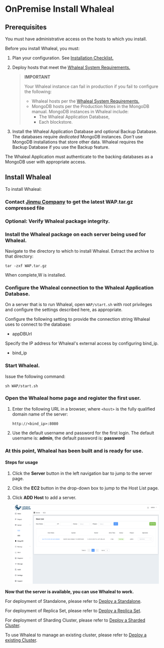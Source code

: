 # OnPremise Install Whaleal 

## Prerequisites

You must have administrative access on the hosts to which you install.

Before you install Whaleal, you must:

1. Plan your configuration. See [Installation Checklist.](../01-InstallationChecklist.md)

2. Deploy hosts that meet the [Whaleal System Requirements.](../02-HardwareAndSoftwareRequirements.md)

   > **IMPORTANT**
   >
   > Your Whaleal instance can fail in production if you fail to configure the following:
   >
   > - Whaleal hosts per the [Whaleal System Requirements.](../02-HardwareAndSoftwareRequirements.md)
   > - MongoDB hosts per the Production Notes in the MongoDB manual. MongoDB instances in Whaleal include:
   >   - The Whaleal Application Database,
   >   - Each blockstore.

3. Install the Whaleal Application Database and optional Backup Database. The databases require *dedicated* MongoDB instances. *Don't* use MongoDB installations that store other data. Whaleal requires the Backup Database if you use the Backup feature.

The Whaleal Application must authenticate to the backing databases as a MongoDB user with appropriate access.

## Install Whaleal

To install Whaleal:

### Contact [Jinmu Company](https://www.jinmuinfo.com/) to get the latest WAP.tar.gz compressed file

### Optional: Verify Whaleal package integrity.

### Install the Whaleal package on each server being used for Whaleal.

Navigate to the directory to which to install Whaleal. Extract the archive to that directory:

```
tar -zxf WAP.tar.gz
```

When complete,W is installed.

### Configure the Whaleal connection to the Whaleal Application Database.

On a server that is to run Whaleal, open `WAP/start.sh` with root privileges and configure the settings described here, as appropriate.

Configure the following setting to provide the connection string Whaleal uses to connect to the database:

- appDBUrl

Specify the IP address for Whaleal's external access by configuring bind_ip.

- bind_ip

### Start Whaleal.

Issue the following command:

```
sh WAP/start.sh
```



### Open the Whaleal home page and register the first user.

1. Enter the following URL in a browser, where `<host>` is the fully qualified domain name of the server:

   ```
   http://<bind_ip>:8080
   ```

2. Use the default username and password for the first login. The default username is: **admin**, the default password is: **password**

### **At this point, Whaleal has been built and is ready for use.**

#### Steps for usage

1. Click the **Server** button in the left navigation bar to jump to the server page.

2. Click the **EC2** button in the drop-down box to jump to the Host List page.

3. Click **ADD Host** to add a server.

   ![image-20240621133348440](../../images/02-InstallWhaleal/WechatIMG34.png)

**Now that the server is available, you can use Whaleal to work.**

For deployment of Standalone, please refer to [Deploy a Standalone](../../04-CreateDeployment/04-DeployStandalone.md).

For  deployment of Replica Set, please refer to [Deploy a Replica Set](../../04-CreateDeployment/05-DeployReplicaSet.md).

For deployment of Sharding Cluster, please refer to [Deploy a Sharded Cluster](../../04-CreateDeployment/06-DeployShardedCluster.md).

To use Whaleal to manage an existing cluster, please refer to [Deploy a existing Cluster](../../04-CreateDeployment/07-DeployExistingCluster.md).
